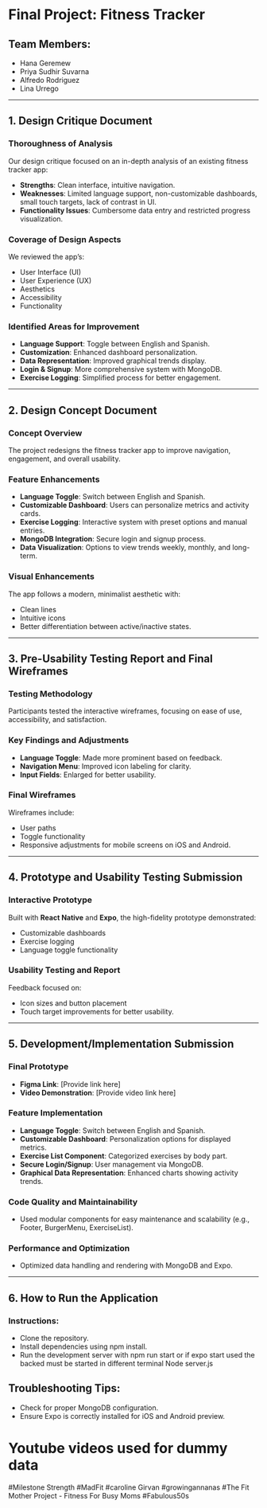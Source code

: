 # Final Project: Fitness Tracker

## Team Members:
- Hana Geremew
- Priya Sudhir Suvarna
- Alfredo Rodriguez
- Lina Urrego

---

## 1. Design Critique Document

### Thoroughness of Analysis
Our design critique focused on an in-depth analysis of an existing fitness tracker app:
- **Strengths**: Clean interface, intuitive navigation.
- **Weaknesses**: Limited language support, non-customizable dashboards, small touch targets, lack of contrast in UI.
- **Functionality Issues**: Cumbersome data entry and restricted progress visualization.

### Coverage of Design Aspects
We reviewed the app’s:
- User Interface (UI)
- User Experience (UX)
- Aesthetics
- Accessibility
- Functionality

### Identified Areas for Improvement
- **Language Support**: Toggle between English and Spanish.
- **Customization**: Enhanced dashboard personalization.
- **Data Representation**: Improved graphical trends display.
- **Login & Signup**: More comprehensive system with MongoDB.
- **Exercise Logging**: Simplified process for better engagement.

---

## 2. Design Concept Document

### Concept Overview
The project redesigns the fitness tracker app to improve navigation, engagement, and overall usability.

### Feature Enhancements
- **Language Toggle**: Switch between English and Spanish.
- **Customizable Dashboard**: Users can personalize metrics and activity cards.
- **Exercise Logging**: Interactive system with preset options and manual entries.
- **MongoDB Integration**: Secure login and signup process.
- **Data Visualization**: Options to view trends weekly, monthly, and long-term.

### Visual Enhancements
The app follows a modern, minimalist aesthetic with:
- Clean lines
- Intuitive icons
- Better differentiation between active/inactive states.

---

## 3. Pre-Usability Testing Report and Final Wireframes

### Testing Methodology
Participants tested the interactive wireframes, focusing on ease of use, accessibility, and satisfaction.

### Key Findings and Adjustments
- **Language Toggle**: Made more prominent based on feedback.
- **Navigation Menu**: Improved icon labeling for clarity.
- **Input Fields**: Enlarged for better usability.

### Final Wireframes
Wireframes include:
- User paths
- Toggle functionality
- Responsive adjustments for mobile screens on iOS and Android.

---

## 4. Prototype and Usability Testing Submission

### Interactive Prototype
Built with **React Native** and **Expo**, the high-fidelity prototype demonstrated:
- Customizable dashboards
- Exercise logging
- Language toggle functionality

### Usability Testing and Report
Feedback focused on:
- Icon sizes and button placement
- Touch target improvements for better usability.

---

## 5. Development/Implementation Submission

### Final Prototype
- **Figma Link**: [Provide link here]
- **Video Demonstration**: [Provide video link here]

### Feature Implementation
- **Language Toggle**: Switch between English and Spanish.
- **Customizable Dashboard**: Personalization options for displayed metrics.
- **Exercise List Component**: Categorized exercises by body part.
- **Secure Login/Signup**: User management via MongoDB.
- **Graphical Data Representation**: Enhanced charts showing activity trends.

### Code Quality and Maintainability
- Used modular components for easy maintenance and scalability (e.g., Footer, BurgerMenu, ExerciseList).

### Performance and Optimization
- Optimized data handling and rendering with MongoDB and Expo.

---

## 6. How to Run the Application

### Instructions:

- Clone the repository.
- Install dependencies using npm install.
- Run the development server with npm run start or if  expo start used the backed must be started in different terminal Node server.js 
## Troubleshooting Tips:
- Check for proper MongoDB configuration.
- Ensure Expo is correctly installed for iOS and Android preview.

# Youtube videos used for dummy data

#Milestone Strength
#MadFit
#caroline Girvan
#growingannanas
#The Fit Mother Project - Fitness For Busy Moms
#Fabulous50s
